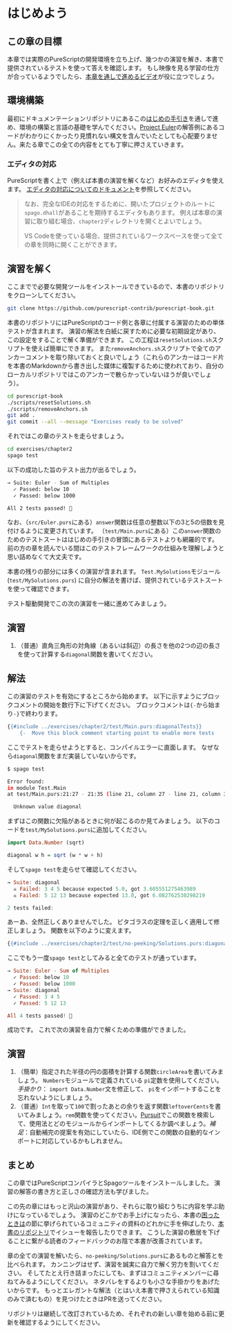 # はじめよう

## この章の目標

本章では実際のPureScriptの開発環境を立ち上げ、幾つかの演習を解き、本書で提供されているテストを使って答えを確認します。
もし映像を見る学習の仕方が合っているようでしたら、[本章を通しで進めるビデオ](https://www.youtube.com/watch?v=GPjPwb6d-70)が役に立つでしょう。

## 環境構築

最初にドキュメンテーションリポジトリにあるこの[はじめの手引き](https://github.com/purescript/documentation/blob/master/guides/Getting-Started.md)を通しで進め、環境の構築と言語の基礎を学んでください。[Project
Euler](http://projecteuler.net/problem=1)の解答例にあるコードがわかりにくかったり見慣れない構文を含んでいたとしても心配要りません。来たる章でこの全ての内容をとても丁寧に押さえていきます。

### エディタの対応

PureScriptを書く上で（例えば本書の演習を解くなど）お好みのエディタを使えます。
[エディタの対応についてのドキュメント](https://github.com/purescript/documentation/blob/master/ecosystem/Editor-and-tool-support.md#editor-support)を参照してください。

> なお、完全なIDEの対応をするために、開いたプロジェクトのルートに`spago.dhall`があることを期待するエディタもあります。
> 例えば本章の演習に取り組む場合、`chapter2`ディレクトリを開くとよいでしょう。
>
> VS Codeを使っている場合、提供されているワークスペースを使って全ての章を同時に開くことができます。

## 演習を解く

ここまでで必要な開発ツールをインストールできているので、本書のリポジトリをクローンしてください。

```sh
git clone https://github.com/purescript-contrib/purescript-book.git
```

本書のリポジトリにはPureScriptのコード例と各章に付属する演習のための単体テストが含まれます。
演習の解法を白紙に戻すために必要な初期設定があり、この設定をすることで解く準備ができます。
この工程は`resetSolutions.sh`スクリプトを使えば簡単にできます。
また`removeAnchors.sh`スクリプトで全てのアンカーコメントを取り除いておくと良いでしょう（これらのアンカーはコード片を本書のMarkdownから書き出した媒体に複製するために使われており、自分のローカルリポジトリではこのアンカーで散らかっていないほうが良いでしょう）。

```sh
cd purescript-book
./scripts/resetSolutions.sh
./scripts/removeAnchors.sh
git add .
git commit --all --message "Exercises ready to be solved"
```

それではこの章のテストを走らせましょう。

```sh
cd exercises/chapter2
spago test
```

以下の成功した旨のテスト出力が出るでしょう。

```sh
→ Suite: Euler - Sum of Multiples
  ✓ Passed: below 10
  ✓ Passed: below 1000

All 2 tests passed! 🎉
```

なお、（`src/Euler.purs`にある）`answer`関数は任意の整数以下の3と5の倍数を見付けるように変更されています。
（`test/Main.purs`にある）この`answer`関数のためのテストスートははじめの手引きの冒頭にあるテストよりも網羅的です。
前の方の章を読んでいる間はこのテストフレームワークの仕組みを理解しようと思い詰めなくて大丈夫です。

本書の残りの部分には多くの演習が含まれます。
`Test.MySolutions`モジュール (`test/MySolutions.purs`)
に自分の解法を書けば、提供されているテストスートを使って確認できます。

テスト駆動開発でこの次の演習を一緒に進めてみましょう。

## 演習

1. （普通）直角三角形の対角線（あるいは斜辺）の長さを他の2つの辺の長さを使って計算する`diagonal`関数を書いてください。

## 解法

この演習のテストを有効にするところから始めます。
以下に示すようにブロックコメントの開始を数行下に下げてください。
ブロックコメントは`{-`から始まり`-}`で終わります。

```hs
{{#include ../exercises/chapter2/test/Main.purs:diagonalTests}}
    {-  Move this block comment starting point to enable more tests
```

ここでテストを走らせようとすると、コンパイルエラーに直面します。
なぜなら`diagonal`関数をまだ実装していないからです。

```sh
$ spago test

Error found:
in module Test.Main
at test/Main.purs:21:27 - 21:35 (line 21, column 27 - line 21, column 35)

  Unknown value diagonal
```

まずはこの関数に欠陥があるときに何が起こるのか見てみましょう。
以下のコードを`test/MySolutions.purs`に追加してください。

```hs
import Data.Number (sqrt)

diagonal w h = sqrt (w * w + h)
```

そして`spago test`を走らせて確認してください。

```hs
→ Suite: diagonal
  ☠ Failed: 3 4 5 because expected 5.0, got 3.605551275463989
  ☠ Failed: 5 12 13 because expected 13.0, got 6.082762530298219

2 tests failed:
```

あーあ、全然正しくありませんでした。
ピタゴラスの定理を正しく適用して修正しましょう。
関数を以下のように変えます。

```hs
{{#include ../exercises/chapter2/test/no-peeking/Solutions.purs:diagonal}}
```

ここでもう一度`spago test`としてみると全てのテストが通っています。

```hs
→ Suite: Euler - Sum of Multiples
  ✓ Passed: below 10
  ✓ Passed: below 1000
→ Suite: diagonal
  ✓ Passed: 3 4 5
  ✓ Passed: 5 12 13

All 4 tests passed! 🎉
```

成功です。
これで次の演習を自力で解くための準備ができました。

## 演習

 1. （簡単）指定された半径の円の面積を計算する関数`circleArea`を書いてみましょう。
    `Numbers`モジュールで定義されている `pi`定数を使用してください。
    *手掛かり*： `import Data.Number`文を修正して、 `pi`をインポートすることを忘れないようにしましょう。
 1. （普通）`Int`を取って`100`で割ったあとの余りを返す関数`leftoverCents`を書いてみましょう。`rem`関数を使ってください。[Pursuit](https://pursuit.purescript.org/)でこの関数を検索して、使用法とどのモジュールからインポートしてくるか調べましょう。*補足*：自動補完の提案を有効にしていたら、IDE側でこの関数の自動的なインポートに対応しているかもしれません。

## まとめ

この章ではPureScriptコンパイラとSpagoツールをインストールしました。
演習の解答の書き方と正しさの確認方法も学びました。

この先の章にはもっと沢山の演習があり、それらに取り組むうちに内容を学ぶ助けになっているでしょう。
演習のどこかでお手上げになったら、本書の[困ったときは](chapter1.ja.md#getting-help)の節に挙げられているコミュニティの資料のどれかに手を伸ばしたり、[本書のリポジトリ](https://github.com/purescript-contrib/purescript-book/issues)でイシューを報告したりできます。
こうした演習の敷居を下げることに繋がる読者のフィードバックのお陰で本書が改善されています。

章の全ての演習を解いたら、`no-peeking/Solutions.purs`にあるものと解答とを比べられます。
カンニングはせず、演習を誠実に自力で解く労力を割いてください。
そしてたとえ行き詰まったにしても、まずはコミュニティメンバーに尋ねてみるようにしてください。
ネタバレをするよりも小さな手掛かりをあげたいからです。
もっとエレガントな解法（とはいえ本書で押さえられている知識のみで済むもの）を見つけたときはPRを送ってください。

リポジトリは継続して改訂されているため、それぞれの新しい章を始める前に更新を確認するようにしてください。
